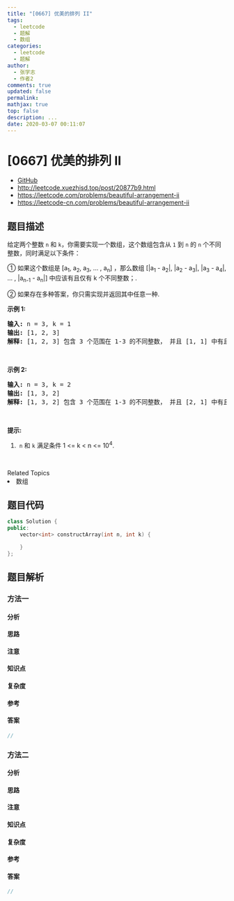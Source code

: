 ```yaml
---
title: "[0667] 优美的排列 II"
tags:
  - leetcode
  - 题解
  - 数组
categories:
  - leetcode
  - 题解
author:
  - 张学志
  - 作者2
comments: true
updated: false
permalink:
mathjax: true
top: false
description: ...
date: 2020-03-07 00:11:07
---
```



# [0667] 优美的排列 II
* [GitHub](https://github.com/algoboy101/LeetCodeCrowdsource/tree/master/_posts/QA/%5B0667%5D%20%E4%BC%98%E7%BE%8E%E7%9A%84%E6%8E%92%E5%88%97%20II.md)
* http://leetcode.xuezhisd.top/post/20877b9.html
* https://leetcode.com/problems/beautiful-arrangement-ii
* https://leetcode-cn.com/problems/beautiful-arrangement-ii


## 题目描述

<p>给定两个整数&nbsp;<code>n</code>&nbsp;和&nbsp;<code>k</code>，你需要实现一个数组，这个数组包含从&nbsp;<code>1</code>&nbsp;到&nbsp;<code>n</code>&nbsp;的 <code>n</code>&nbsp;个不同整数，同时满足以下条件：</p>

<p>① 如果这个数组是 [a<sub>1</sub>, a<sub>2</sub>, a<sub>3</sub>, ... , a<sub>n</sub>] ，那么数组&nbsp;[|a<sub>1</sub> - a<sub>2</sub>|, |a<sub>2</sub> - a<sub>3</sub>|, |a<sub>3</sub> - a<sub>4</sub>|, ... , |a<sub>n-1</sub> - a<sub>n</sub>|] 中应该有且仅有&nbsp;k 个不同整数；.</p>

<p>② 如果存在多种答案，你只需实现并返回其中任意一种.</p>

<p><strong>示例 1:</strong></p>

<pre>
<strong>输入:</strong> n = 3, k = 1
<strong>输出:</strong> [1, 2, 3]
<strong>解释:</strong> [1, 2, 3] 包含 3 个范围在 1-3 的不同整数， 并且 [1, 1] 中有且仅有 1 个不同整数 : 1
</pre>

<p>&nbsp;</p>

<p><strong>示例 2:</strong></p>

<pre>
<strong>输入:</strong> n = 3, k = 2
<strong>输出:</strong> [1, 3, 2]
<strong>解释:</strong> [1, 3, 2] 包含 3 个范围在 1-3 的不同整数， 并且 [2, 1] 中有且仅有 2 个不同整数: 1 和 2
</pre>

<p>&nbsp;</p>

<p><strong>提示:</strong></p>

<ol>
	<li>&nbsp;<code>n</code>&nbsp;和&nbsp;<code>k</code>&nbsp;满足条件&nbsp;1 &lt;= k &lt; n &lt;= 10<sup>4</sup>.</li>
</ol>

<p>&nbsp;</p>
<div><div>Related Topics</div><div><li>数组</li></div></div>


## 题目代码

```cpp
class Solution {
public:
    vector<int> constructArray(int n, int k) {

    }
};
```


## 题目解析


### 方法一

#### 分析

#### 思路

#### 注意

#### 知识点

#### 复杂度

#### 参考

#### 答案

```cpp
//
```


### 方法二

#### 分析

#### 思路

#### 注意

#### 知识点

#### 复杂度

#### 参考

#### 答案

```cpp
//
```


